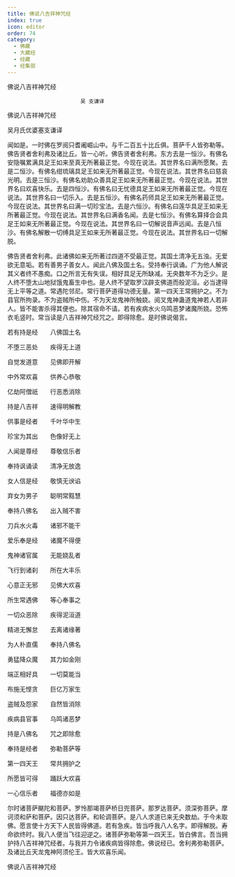 ```yaml
---
title: 佛说八吉祥神咒经
index: true
icon: editor
order: 74
category:
  - 佛藏
  - 大藏经
  - 经藏
  - 经集部
---
```


  佛说八吉祥神咒经  

                        　　吴 支谦译  

佛说八吉祥神咒经  

吴月氏优婆塞支谦译  

闻如是。一时佛在罗阅只耆阇崛山中。与千二百五十比丘俱。菩萨千人皆弥勒等。佛告贤者舍利弗及诸比丘。皆一心听。佛告贤者舍利弗。东方去是一恒沙。有佛名安隐嘱累满具足王如来至真无所著最正觉。今现在说法。其世界名曰满所愿聚。去是二恒沙。有佛名绀琉璃具足王如来无所著最正觉。今现在说法。其世界名曰慈哀光明。去是三恒沙。有佛名劝助众善具足王如来无所著最正觉。今现在说法。其世界名曰欢喜快乐。去是四恒沙。有佛名曰无忧德具足王如来无所著最正觉。今现在说法。其世界名曰一切乐入。去是五恒沙。有佛名药师具足王如来无所著最正觉。今现在说法。其世界名曰满一切珍宝法。去是六恒沙。有佛名曰莲华具足王如来无所著最正觉。今现在说法。其世界名曰满香名闻。去是七恒沙。有佛名算择合会具足王如来无所著最正觉。今现在说法。其世界名曰一切解说音声远闻。去是八恒沙。有佛名解散一切缚具足王如来无所著最正觉。今现在说法。其世界名曰一切解脱。  

佛告贤者舍利弗。此诸佛如来无所著过四道不受最正觉。其国土清净无五浊。无爱欲无意垢。若有善男子善女人。闻此八佛及国土名。受持奉行讽诵。广为他人解说其义者终不愚痴。口之所言无有失误。相好具足无所缺减。无央数年不为乏少。是人终不堕太山地狱饿鬼畜生中也。是人终不望取罗汉辟支佛道而般泥洹。必当逮得无上平等之道。常遇陀邻尼。常行菩萨道得功德无量。第一四天王常拥护之。不为县官所拘录。不为盗贼所中伤。不为天龙鬼神所触娆。阅叉鬼神蛊道鬼神若人若非人。皆不能害杀得其便也。除其宿命不请。若有疾病水火乌鸣恶梦诸魔所娆。恐怖衣毛竖时。常当读是八吉祥神咒经咒之。即得除愈。是时佛说偈言。  

若有持是经　　八佛国土名  

不堕三恶处　　疾得无上道  

自觉发道意　　见佛即开解  

中外常欢喜　　供养心恭敬  

亿劫阿僧祇　　行恶悉消除  

持是八吉祥　　速得明解教  

供事是经者　　千叶华中生  

珍宝为其出　　色像好无上  

人闻是尊经　　尊敬信乐者  

奉持讽诵读　　清净无放逸  

女人信是经　　敬慎无谀谄  

弃女为男子　　聪明常黠慧  

奉持八佛名　　出入贼不害  

刀兵水火毒　　诸邪不能干  

爱乐奉是经　　诸魔不得便  

鬼神诸官属　　无能娆乱者  

飞行到诸刹　　所在大丰乐  

心意正无邪　　见佛大欢喜  

所生常遇佛　　等心奉事之  

一切众恶除　　疾得泥洹道  

精进无懈怠　　去离诸缘著  

为人朴直儒　　奉持八佛名  

勇猛降众魔　　其力如金刚  

端正相好具　　一切莫能当  

布施无悭贪　　巨亿万家生  

盗贼及怨家　　自然皆消除  

疾病县官事　　乌鸣诸恶梦  

持是八佛名　　咒之即除愈  

奉持是经者　　弥勒菩萨等  

第一四天王　　常共拥护之  

所愿皆可得　　踊跃大欢喜  

一心信乐者　　福德亦如是  

尔时诸菩萨颰陀和菩萨。罗怜那竭菩萨桥日兜菩萨。那罗达菩萨。须深弥菩萨。摩诃须和萨和菩萨。因只达菩萨。和轮调菩萨。是八人求道已来无央数劫。于今未取佛。愿言使十方天下人民皆得佛道。若有急疾。皆当呼我八人名字。即得解脱。寿命欲终时。我八人便当飞往迎逆之。诸菩萨弥勒等第一四天王。皆白佛言。吾当拥护持八吉祥神咒经者。与我并力令诸疾病皆得除愈。佛说经已。舍利弗弥勒菩萨。及诸比丘天龙鬼神阿须伦王。皆大欢喜乐闻。  

佛说八吉祥神咒经  
